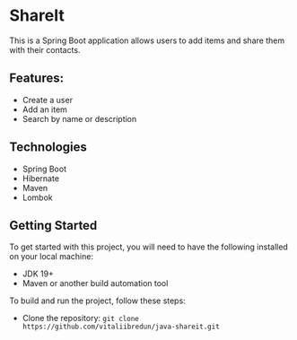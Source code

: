 # ShareIt 

This is a Spring Boot application allows users to add items and share them with their contacts. 
  
## Features:	
- Create a user
- Add an item
- Search by name or description

## Technologies
* Spring Boot
* Hibernate
* Maven
* Lombok
 
## Getting Started
To get started with this project, you will need to have the following installed on your local machine:

* JDK 19+
* Maven or another build automation tool 

To build and run the project, follow these steps:

* Clone the repository: `git clone https://github.com/vitaliibredun/java-shareit.git`
